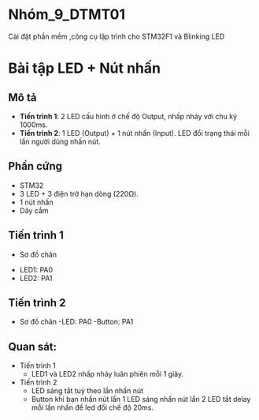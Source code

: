 # Nhóm_9_DTMT01
Cài đặt phần mềm ,công cụ lập trình cho STM32F1 và Blinking LED
# Bài tập LED + Nút nhấn

## Mô tả
- **Tiến trình 1**: 2 LED cấu hình ở chế độ Output, nhấp nháy với chu kỳ 1000ms.  
- **Tiến trình 2**: 1 LED (Output) + 1 nút nhấn (Input). LED đổi trạng thái mỗi lần người dùng nhấn nút.

## Phần cứng
- STM32  
- 3 LED + 3 điện trở hạn dòng (220Ω).  
- 1 nút nhấn 
- Dây cắm 
## Tiến trình 1
* Sơ đồ chân
- LED1: PA0  
- LED2: PA1  
## Tiến trình 2
* Sơ đồ chân
-LED: PA0
-Button: PA1
## Quan sát:
* Tiến trình 1
   - LED1 và LED2 nhấp nháy luân phiên mỗi 1 giây.
* Tiến trình 2
   - LED sáng tắt tuỳ theo lần nhấn nút
   - Button khi bạn nhấn nút lần 1 LED sáng nhấn nút lần 2 LED tắt delay mỗi lần nhấn để led đổi chế độ 20ms.
